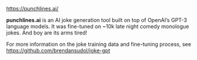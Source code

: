 https://punchlines.ai/

**punchlines.ai** is an AI joke generation tool built on top of
OpenAI’s GPT-3 language models. It was fine-tuned on ~10k late night comedy
monologue jokes. And boy are its arms tired!

For more information on the joke training data and fine-tuning process, see https://github.com/brendansudol/joke-gpt
